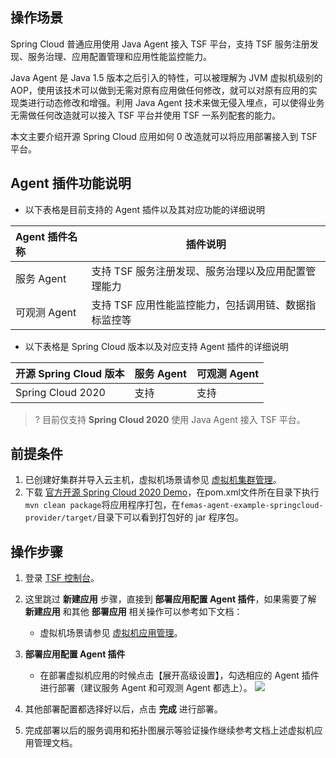 
## 操作场景
Spring Cloud 普通应用使用 Java Agent 接入 TSF 平台，支持 TSF 服务注册发现、服务治理、应用配置管理和应用性能监控能力。

Java Agent 是 Java 1.5 版本之后引⼊的特性，可以被理解为 JVM 虚拟机级别的 AOP，使用该技术可以做到无需对原有应用做任何修改，就可以对原有应用的实现类进行动态修改和增强。利用 Java Agent 技术来做无侵入埋点，可以使得业务无需做任何改造就可以接入 TSF 平台并使用 TSF 一系列配套的能力。 

本文主要介绍开源 Spring Cloud 应用如何 0 改造就可以将应用部署接入到 TSF 平台。

## Agent 插件功能说明
- 以下表格是目前支持的 Agent 插件以及其对应功能的详细说明

| Agent 插件名称       | 插件说明 |
| :------------------ | ------------- |
| 服务 Agent           | 支持 TSF 服务注册发现、服务治理以及应用配置管理能力 |
| 可观测 Agent         | 支持 TSF 应用性能监控能力，包括调用链、数据指标监控等 |

- 以下表格是 Spring Cloud 版本以及对应支持 Agent 插件的详细说明

| 开源 Spring Cloud 版本  | 服务 Agent | 可观测 Agent |
| :--------------------- | ---------- | ---------- |
| Spring Cloud 2020      | 支持        | 支持       |

> ? 目前仅支持 **Spring Cloud 2020** 使用 Java Agent 接入 TSF 平台。

## 前提条件

1. 已创建好集群并导入云主机，虚拟机场景请参见 [虚拟机集群管理](https://cloud.tencent.com/document/product/649/73964)。
2. 下载 [官方开源 Spring Cloud 2020 Demo](https://github.com/polarismesh/femas/tree/develop/femas-agent/femas-agent-example)，在pom.xml文件所在目录下执行`mvn clean package`将应用程序打包，在`femas-agent-example-springcloud-provider/target/`目录下可以看到打包好的 jar 程序包。

## 操作步骤
1. 登录 [TSF 控制台](https://console.cloud.tencent.com/tsf)。
2. 这里跳过 **新建应用** 步骤，直接到 **部署应用配置 Agent 插件**，如果需要了解 **新建应用** 和其他 **部署应用** 相关操作可以参考如下文档：
   - 虚拟机场景请参见 [虚拟机应用管理](https://cloud.tencent.com/document/product/649/55494)。
3. **部署应用配置 Agent 插件**
   - 在部署虚拟机应用的时候点击【展开高级设置】，勾选相应的 Agent 插件进行部署（建议服务 Agent 和可观测 Agent 都选上）。
   ![](https://qcloudimg.tencent-cloud.cn/raw/4f661b546fd5af73e31d4fe751397299.png)
   
4. 其他部署配置都选择好以后，点击 **完成** 进行部署。
5. 完成部署以后的服务调用和拓扑图展示等验证操作继续参考文档上述虚拟机应用管理文档。
